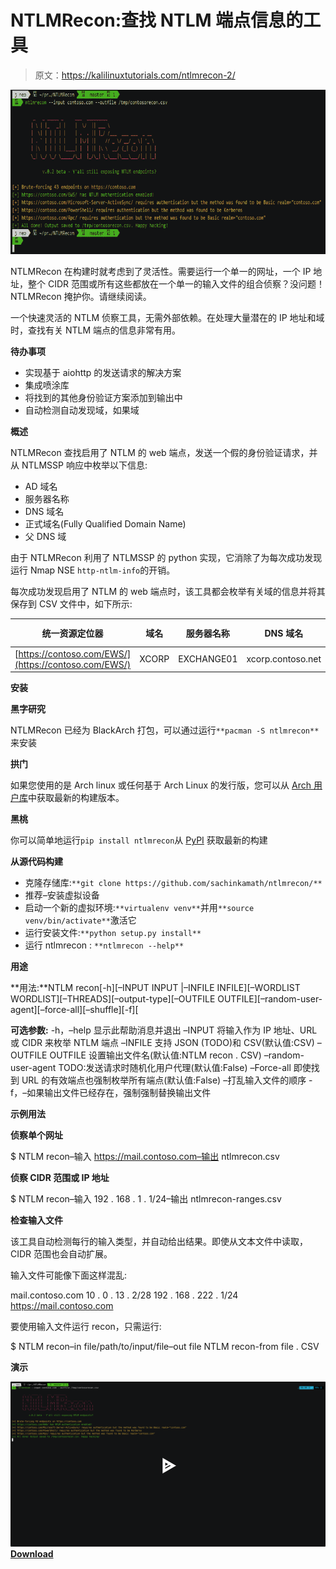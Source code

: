 # NTLMRecon:查找 NTLM 端点信息的工具

> 原文：<https://kalilinuxtutorials.com/ntlmrecon-2/>

[![NTLMRecon : Tool To Find Out Information About NTLM Endpoints](img//492d787b4e69c0be367408d3d220639f.png "NTLMRecon : Tool To Find Out Information About NTLM Endpoints")](https://1.bp.blogspot.com/-ekfrftPMrqk/XxxH9V5pb1I/AAAAAAAAHDc/istIVFhtOfgp-YfydkEkUFNxP4GAbJM0wCLcBGAsYHQ/s1600/NTML%25281%2529.png)

NTLMRecon 在构建时就考虑到了灵活性。需要运行一个单一的网址，一个 IP 地址，整个 CIDR 范围或所有这些都放在一个单一的输入文件的组合侦察？没问题！NTLMRecon 掩护你。请继续阅读。

一个快速灵活的 NTLM 侦察工具，无需外部依赖。在处理大量潜在的 IP 地址和域时，查找有关 NTLM 端点的信息非常有用。

**待办事项**

*   实现基于 aiohttp 的发送请求的解决方案
*   集成喷涂库
*   将找到的其他身份验证方案添加到输出中
*   自动检测自动发现域，如果域

**概述**

NTLMRecon 查找启用了 NTLM 的 web 端点，发送一个假的身份验证请求，并从 NTLMSSP 响应中枚举以下信息:

*   AD 域名
*   服务器名称
*   DNS 域名
*   正式域名(Fully Qualified Domain Name)
*   父 DNS 域

由于 NTLMRecon 利用了 NTLMSSP 的 python 实现，它消除了为每次成功发现运行 Nmap NSE `http-ntlm-info`的开销。

每次成功发现启用了 NTLM 的 web 端点时，该工具都会枚举有关域的信息并将其保存到 CSV 文件中，如下所示:

| 统一资源定位器 | 域名 | 服务器名称 | DNS 域名 | 正式域名(Fully Qualified Domain Name) | DNS 域 |
| --- | --- | --- | --- | --- | --- |
| [https://contoso.com/EWS/](https://contoso.com/EWS/) | XCORP | EXCHANGE01 | xcorp.contoso.net | EXCHANGE01.xcorp.contoso.net | contoso.net |

**安装**

**黑字研究**

NTLMRecon 已经为 BlackArch 打包，可以通过运行`**pacman -S ntlmrecon**`来安装

**拱门**

如果您使用的是 Arch linux 或任何基于 Arch Linux 的发行版，您可以从 [Arch 用户库](https://aur.archlinux.org/packages/ntlmrecon/)中获取最新的构建版本。

**黑桃**

你可以简单地运行`pip install ntlmrecon`从 [PyPI](https://pypi.org/project/ntlmrecon/) 获取最新的构建

**从源代码构建**

*   克隆存储库:`**git clone https://github.com/sachinkamath/ntlmrecon/**`
*   推荐–安装虚拟设备
*   启动一个新的虚拟环境:`**virtualenv venv**`并用`**source venv/bin/activate**`激活它
*   运行安装文件:`**python setup.py install**`
*   运行 ntlmrecon : `**ntlmrecon --help**`

**用途**

**用法:**NTLM recon[-h][–INPUT INPUT |–INFILE INFILE][–WORDLIST WORDLIST][–THREADS][–output-type][–OUTFILE OUTFILE][–random-user-agent][–force-all][–shuffle][-f][

**可选参数:**
-h，–help 显示此帮助消息并退出
–INPUT 将输入作为 IP 地址、URL 或 CIDR 来枚举 NTLM 端点
–INFILE 支持 JSON (TODO)和 CSV(默认值:CSV)
–OUTFILE OUTFILE 设置输出文件名(默认值:NTLM recon . CSV)
–random-user-agent TODO:发送请求时随机化用户代理(默认值:False)
–Force-all 即使找到 URL 的有效端点也强制枚举所有端点(默认值:False)
–打乱输入文件的顺序
-f，–如果输出文件已经存在，强制强制替换输出文件

**示例用法**

**侦察单个网址**

$ NTLM recon–输入 https://mail.contoso.com–输出 ntlmrecon.csv

**侦察 CIDR 范围或 IP 地址**

$ NTLM recon–输入 192 . 168 . 1 . 1/24–输出 ntlmrecon-ranges.csv

**检查输入文件**

该工具自动检测每行的输入类型，并自动给出结果。即使从文本文件中读取，CIDR 范围也会自动扩展。

输入文件可能像下面这样混乱:

mail.contoso.com 10 . 0 . 13 . 2/28
192 . 168 . 222 . 1/24
https://mail.contoso.com

要使用输入文件运行 recon，只需运行:

$ NTLM recon–in file/path/to/input/file–out file NTLM recon-from file . CSV

**演示**

[![](img//5bf78ee75fe5c45fee69e1f7d4581b88.png)](https://asciinema.org/a/308645)[**Download**](https://github.com/sachinkamath/NTLMRecon#todo)